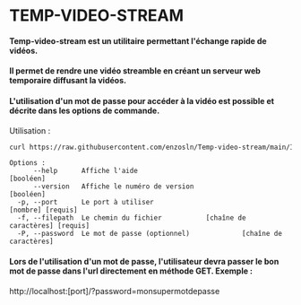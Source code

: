 # TEMP-VIDEO-STREAM

#### Temp-video-stream est un utilitaire permettant l'échange rapide de vidéos.
#### Il permet de rendre une vidéo streamble en créant un serveur web temporaire diffusant la vidéos.
#### L'utilisation d'un mot de passe pour accéder à la vidéo est possible et décrite dans les options de commande.


Utilisation : 
```bash
curl https://raw.githubusercontent.com/enzosln/Temp-video-stream/main/INSTALL | bash ; cd Temp-video-stream
```

```
Options :
      --help      Affiche l'aide                                       [booléen]
      --version   Affiche le numéro de version                         [booléen]
  -p, --port      Le port à utiliser                           [nombre] [requis]
  -f, --filepath  Le chemin du fichier           [chaîne de caractères] [requis]
  -P, --password  Le mot de passe (optionnel)             [chaîne de caractères]
```
#### Lors de l'utilisation d'un mot de passe, l'utilisateur devra passer le bon mot de passe dans l'url directement en méthode GET. Exemple :

http://localhost:[port]/?password=monsupermotdepasse

